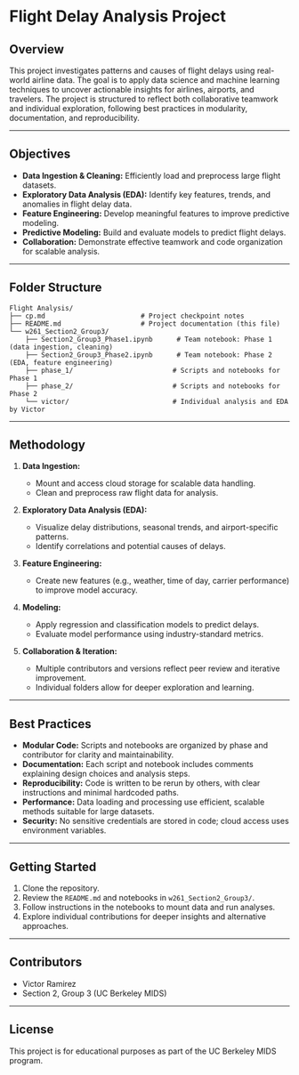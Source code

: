 # Flight Delay Analysis Project

## Overview

This project investigates patterns and causes of flight delays using real-world airline data. The goal is to apply data science and machine learning techniques to uncover actionable insights for airlines, airports, and travelers. The project is structured to reflect both collaborative teamwork and individual exploration, following best practices in modularity, documentation, and reproducibility.

---

## Objectives

- **Data Ingestion & Cleaning:** Efficiently load and preprocess large flight datasets.
- **Exploratory Data Analysis (EDA):** Identify key features, trends, and anomalies in flight delay data.
- **Feature Engineering:** Develop meaningful features to improve predictive modeling.
- **Predictive Modeling:** Build and evaluate models to predict flight delays.
- **Collaboration:** Demonstrate effective teamwork and code organization for scalable analysis.

---

## Folder Structure

```
Flight Analysis/
├── cp.md                        # Project checkpoint notes
├── README.md                    # Project documentation (this file)
└── w261_Section2_Group3/
    ├── Section2_Group3_Phase1.ipynb      # Team notebook: Phase 1 (data ingestion, cleaning)
    ├── Section2_Group3_Phase2.ipynb      # Team notebook: Phase 2 (EDA, feature engineering)
    ├── phase_1/                         # Scripts and notebooks for Phase 1
    ├── phase_2/                         # Scripts and notebooks for Phase 2
    └── victor/                          # Individual analysis and EDA by Victor
```

---

## Methodology

1. **Data Ingestion:**  
   - Mount and access cloud storage for scalable data handling.
   - Clean and preprocess raw flight data for analysis.

2. **Exploratory Data Analysis (EDA):**  
   - Visualize delay distributions, seasonal trends, and airport-specific patterns.
   - Identify correlations and potential causes of delays.

3. **Feature Engineering:**  
   - Create new features (e.g., weather, time of day, carrier performance) to improve model accuracy.

4. **Modeling:**  
   - Apply regression and classification models to predict delays.
   - Evaluate model performance using industry-standard metrics.

5. **Collaboration & Iteration:**  
   - Multiple contributors and versions reflect peer review and iterative improvement.
   - Individual folders allow for deeper exploration and learning.

---

## Best Practices

- **Modular Code:** Scripts and notebooks are organized by phase and contributor for clarity and maintainability.
- **Documentation:** Each script and notebook includes comments explaining design choices and analysis steps.
- **Reproducibility:** Code is written to be rerun by others, with clear instructions and minimal hardcoded paths.
- **Performance:** Data loading and processing use efficient, scalable methods suitable for large datasets.
- **Security:** No sensitive credentials are stored in code; cloud access uses environment variables.

---

## Getting Started

1. Clone the repository.
2. Review the `README.md` and notebooks in `w261_Section2_Group3/`.
3. Follow instructions in the notebooks to mount data and run analyses.
4. Explore individual contributions for deeper insights and alternative approaches.

---

## Contributors

- Victor Ramirez
- Section 2, Group 3 (UC Berkeley MIDS)

---

## License

This project is for educational purposes as part of the UC Berkeley MIDS program.
